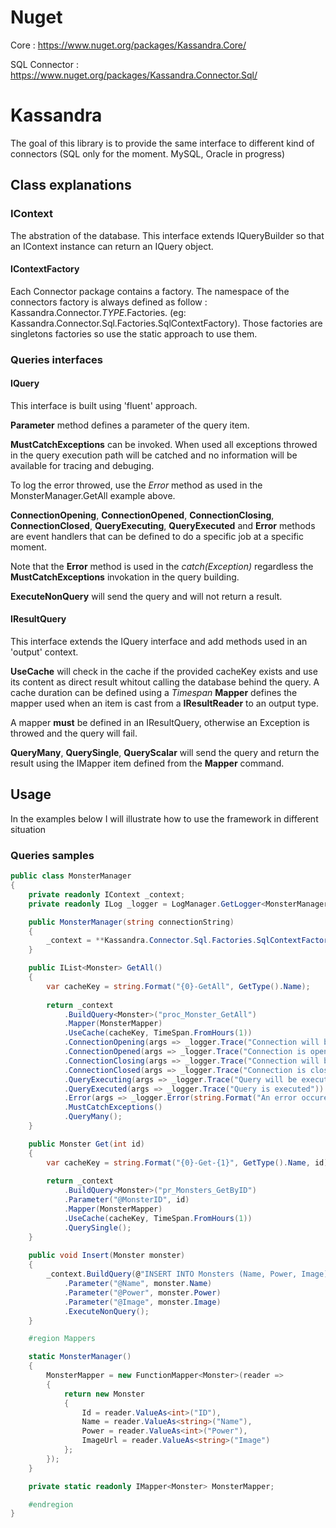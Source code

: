 # Nuget
Core : https://www.nuget.org/packages/Kassandra.Core/

SQL Connector : https://www.nuget.org/packages/Kassandra.Connector.Sql/

# Kassandra
The goal of this library is to provide the same interface to different kind of connectors (SQL only for the moment. MySQL, Oracle in progress)
## Class explanations
### IContext
The abstration of the database. This interface extends IQueryBuilder so that an IContext instance can return an IQuery object.
#### IContextFactory
Each Connector package contains a factory. The namespace of the connectors factory is always defined as follow : Kassandra.Connector.*TYPE*.Factories. (eg: Kassandra.Connector.Sql.Factories.SqlContextFactory). Those factories are singletons factories so use the static approach to use them.
### Queries interfaces
#### IQuery
This interface is built using 'fluent' approach. 

**Parameter** method defines a parameter of the query item.

**MustCatchExceptions** can be invoked. When used all exceptions throwed in the query execution path will be catched and no information will be available for tracing and debuging. 

To log the error throwed, use the *Error* method as used in the MonsterManager.GetAll example above.

**ConnectionOpening**, **ConnectionOpened**, **ConnectionClosing**, **ConnectionClosed**, **QueryExecuting**, **QueryExecuted** and **Error** methods are event handlers that can be defined to do a specific job at a specific moment. 

Note that the **Error** method is used in the *catch(Exception)* regardless the **MustCatchExceptions** invokation in the query building.

**ExecuteNonQuery** will send the query and will not return a result.

#### IResultQuery
This interface extends the IQuery interface and add methods used in an 'output' context.

**UseCache** will check in the cache if the provided cacheKey exists and use its content as direct result whitout calling the database behind the query. A cache duration can be defined using a *Timespan*
**Mapper** defines the mapper used when an item is cast from a **IResultReader** to an output type.

A mapper **must** be defined in an IResultQuery, otherwise an Exception is throwed and the query will fail.

**QueryMany**, **QuerySingle**, **QueryScalar** will send the query and return the result using the IMapper item defined from the **Mapper** command.

## Usage
In the examples below I will illustrate how to use the framework in different situation
### Queries samples
``` C#
public class MonsterManager
{
	private readonly IContext _context;
	private readonly ILog _logger = LogManager.GetLogger<MonsterManager>();

	public MonsterManager(string connectionString)
	{
		_context = **Kassandra.Connector.Sql.Factories.SqlContextFactory.Instance.**GetContext(connectionString);
	}

	public IList<Monster> GetAll()
	{
		var cacheKey = string.Format("{0}-GetAll", GetType().Name);
		
		return _context
			.BuildQuery<Monster>("proc_Monster_GetAll")
			.Mapper(MonsterMapper)
			.UseCache(cacheKey, TimeSpan.FromHours(1))
			.ConnectionOpening(args => _logger.Trace("Connection will be opened"))
			.ConnectionOpened(args => _logger.Trace("Connection is opened"))
			.ConnectionClosing(args => _logger.Trace("Connection will be closed"))
			.ConnectionClosed(args => _logger.Trace("Connection is closed"))
			.QueryExecuting(args => _logger.Trace("Query will be executed"))
			.QueryExecuted(args => _logger.Trace("Query is executed"))
			.Error(args => _logger.Error(string.Format("An error occured: {0}", args.Exception.Message))
			.MustCatchExceptions()
			.QueryMany();
	}

	public Monster Get(int id)
	{
		var cacheKey = string.Format("{0}-Get-{1}", GetType().Name, id);
		
		return _context
			.BuildQuery<Monster>("pr_Monsters_GetByID")
			.Parameter("@MonsterID", id)
			.Mapper(MonsterMapper)
			.UseCache(cacheKey, TimeSpan.FromHours(1))
			.QuerySingle();
	}
	
	public void Insert(Monster monster)
	{
		_context.BuildQuery(@"INSERT INTO Monsters (Name, Power, Image) VALUES (@Name, @Power, @Image)", isCommand: false)
			.Parameter("@Name", monster.Name)
			.Parameter("@Power", monster.Power)
			.Parameter("@Image", monster.Image)
			.ExecuteNonQuery();
	}

	#region Mappers

	static MonsterManager()
	{
		MonsterMapper = new FunctionMapper<Monster>(reader =>
		{
			return new Monster
			{
				Id = reader.ValueAs<int>("ID"),
				Name = reader.ValueAs<string>("Name"),
				Power = reader.ValueAs<int>("Power"),
				ImageUrl = reader.ValueAs<string>("Image")
			};
		});
	}

	private static readonly IMapper<Monster> MonsterMapper;

	#endregion
}

```
